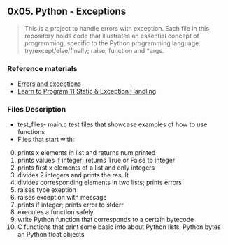 ## 0x05. Python - Exceptions
> This is a project to handle errors with exception.
> Each file in this repository holds code that illustrates
> an essential concept of programming, specific to the Python
> programming language: try/except/else/finally; raise; function and *args.

### Reference materials
* [Errors and exceptions](https://docs.python.org/3/tutorial/errors.html)
* [Learn to Program 11 Static & Exception Handling](https://www.youtube.com/watch?v=7vbgD-3s-w4)

### Files Description
* test_files- main.c test files that showcase examples of how to use functions
* Files that start with:
0. prints x elements in list and returns num printed
1. prints values if integer; returns True or False to integer
2. prints first x elements of a list and only integers
3. divides 2 integers and prints the result
4. divides corresponding elements in two lists; prints errors
5. raises type exeption
6. raises exception with message
7. prints if integer; prints error to stderr
8. executes a function safely
9. write Python function that corresponds to a certain bytecode
10. C functions that print some basic info about Python lists, Python bytes an Python float objects